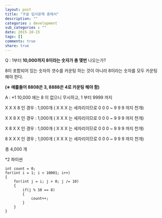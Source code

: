 ```yaml
---
layout: post
title: "구글 입사문제 중에서"
description: ""
categories : development
sub_categories : ""
date: 2015-10-15
tags: []
comments: true
share: true
---
```


Q : 1부터 **10,000까지 8이라는 숫자가 총 몇번** 나오는가?

  

8이 포함되어 있는 숫자의 갯수를 카운팅 하는 것이 아니라 8이라는 숫자를 모두 카운팅 해야 한다.

**(※ 예를들어 8808은 3, 8888은 4로 카운팅 해야 함)**

  

A : *1 10,000 에는 8 이 없으니 무시하고, 1 부터 9999 까지

  

X X X 8 인 경우 : 1,000개 ( X X X 는 세자리이므로 0 0 0 ~ 9 9 9 까지 천개)

X X 8 X 인 경우 : 1,000개 ( X X X 는 세자리이므로 0 0 0 ~ 9 9 9 까지 천개)

X 8 X X 인 경우 : 1,000개 ( X X X 는 세자리이므로 0 0 0 ~ 9 9 9 까지 천개)

8 X X X 인 경우 ; 1,000개 ( X X X 는 세자리이므로 0 0 0 ~ 9 9 9 까지 천개)

  

총 4,000 개

  

*2 파이썬

    int count = 0;
    for(int i = 1; i < 10001; i++)
    {
        for(int j = i; j > 0; j /= 10)
        {
            if(j % 10 == 8)
            {
                count++;
            }
        }
    }


